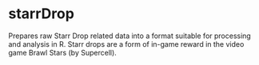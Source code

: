 # starrDrop

Prepares raw Starr Drop related data into a format suitable for processing and analysis in R. Starr drops are a form of in-game reward in the video game Brawl Stars (by Supercell).